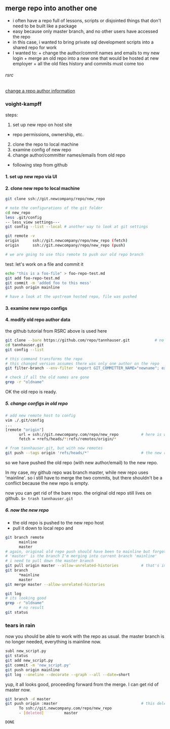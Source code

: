 ## merge repo into another one
- i often have a repo full of lessons, scripts or disjointed things that don't need to be built like a package
- easy because only master branch, and no other users have accessed the repo
- in this case, i wanted to bring private sql development scripts into a shared repo for work
- I wanted to:
      + change the author/commit names and emails to my new login
      + merge an old repo into a new one that would be hosted at new employer
      + all the old files history and commits must come too

###### rsrc
[change a repo author information](https://help.github.com/articles/changing-author-info/)

### voight-kampff
steps:
1. set up new repo on host site
  + repo permissions, ownership, etc.
2. clone the repo to local machine
3. examine config of new repo
4. change author/committer names/emails from old repo
  + following step from github 

#### 1. set up new repo via UI
#### 2. clone new repo to local machine
```bash
git clone ssh://git.newcompany/repo/new_repo

# note the configurations of the git folder
cd new_repo
less .git/config
-- less_view settings---
git config --list --local # another way to look at git settings

git remote -v 
origin      ssh://git.newcompany/repo/new_repo (fetch)
origin      ssh://git.newcompany/repo/new_repo (push)

# we are going to use this remote to push our old repo branch
```

test: let's work on a file and commit it

```bash
echo "this is a foo-file" > foo-repo-test.md
git add foo-repo-test.md
git commit -m 'added foo to this mess'
git push origin mainline

# have a look at the upstream hosted repo, file was pushed
```

#### 3. examine new repo configs

#### 4. modify old repo author data
the github tutorial from RSRC above is used here

```bash
git clone --bare https://github.com/repo/tannhauser.git           # no working directory
cd tannhauser.git
git config --list

# this command transforms the repo
# this changed version assumes there was only one author on the repo
git filter-branch --env-filter 'export GIT_COMMITTER_NAME="newname"; export GIT_COMMITTER_EMAIL="login@company.com"; export GIT_AUTHOR_NAME="newname"; export GIT_AUTHOR_EMAIL="login@company.com"' --tag-name-filter cat -- --branches --tags

# check if all the old names are gone
grep -r "oldname"
```

OK the old repo is ready.

##### 5. change configs in old repo
```bash
# add new remote host to config
vim ./.git/config
...
[remote "origin"]
      url = ssh://git.newcompany.com/repo/new_repo          # here is what we are changing, the hosted repo endopoint, could be https://
      fetch = +refs/heads/*:refs/remotes/origin/*

# from tannhauser.git, but with new remotes
git push --tags origin 'refs/heads/*'                       # the new repo host doesn't allow force as in github tutorial
```

so we have pushed the old repo (with new author/email) to the new repo.

In my case, my github repo was branch master, while new repo uses 'mainline'. so i still have to merge the two commits, but there shouldn't be a conflict because the new repo is empty.

now you can get rid of the bare repo. the original old repo still lives on github.
`$> trash tannhauser.git`

##### 6. now the new repo
- the old repo is pushed to the new repo host
- pull it down to local repo and 

```bash
git branch remote
      mainline
      master
# again, original old repo push should have been to mainline but forgot the branch name difference
# 'master' is the branch I'm merging into current branch 'mainline'
# i need to pull down the master branch
git pull origin master --allow-unrelated-histories          # that's important, because new repo timeline is newer
git branch
      *mainline
      master
git merge master --allow-unrelated-histories

git log
# its looking good
grep -r "oldname"
      # no result
git status
```

### tears in rain
now you should be able to work with the repo as usual. the master branch is no longer needed, everything is mainline now.

```bash
subl new_script.py
git status
git add new_script.py
git commit -m 'new_script.py'
git push origin mainline
git log --oneline --decorate --graph --all --date=short
```

yup, it all looks good, proceeding forward from the merge. I can get rid of master now.

```bash
git branch -d master
git push origin :master                                     # this deletes brach from remote host
      To ssh://git.newcompany.com/repo/new_repo
      - [deleted]         master
```

`DONE`
